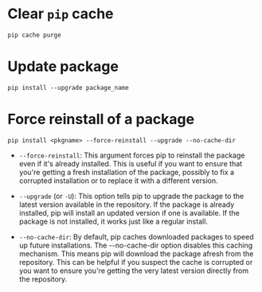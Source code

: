 # Clear `pip` cache

`pip cache purge`

# Update package

`pip install --upgrade package_name`

# Force reinstall of a package

`pip install <pkgname> --force-reinstall --upgrade --no-cache-dir`

* `--force-reinstall`: This argument forces pip to reinstall the package even if it's already installed. This is useful if you want to ensure that you're getting a fresh installation of the package, possibly to fix a corrupted installation or to replace it with a different version.

* `--upgrade` (or `-U`): This option tells pip to upgrade the package to the latest version available in the repository. If the package is already installed, pip will install an updated version if one is available. If the package is not installed, it works just like a regular install.

* `--no-cache-dir`: By default, pip caches downloaded packages to speed up future installations. The --no-cache-dir option disables this caching mechanism. This means pip will download the package afresh from the repository. This can be helpful if you suspect the cache is corrupted or you want to ensure you're getting the very latest version directly from the repository.